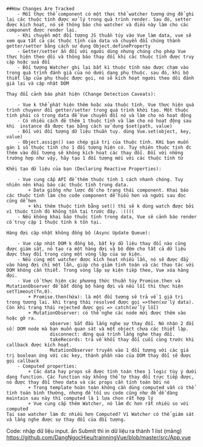	##How Changes Are Tracked
		- Mỗi thực thể component có một thực thể watcher tương ứng để ghi lại các thuộc tính được xử lý trong quá trình render. Sau đó, setter được kích hoạt, nó sẽ thông báo cho watcher và điều này làm cho các component được render lại.
		- Khi chuyển một đối tượng JS thuần túy vào Vue làm data, vue sẽ xem qua tất cả các thuộc tính của data và chuyển đổi chúng thành getter/setter bằng cách sử dụng Object.defineProperty
		- Getter/setter ẩn đối với người dùng nhưng chúng cho phép Vue thực hiện theo dõi và thông báo thay đổi khi các thuộc tính được truy cập hoặc sửa đổi
		- Đối tượng Watcher ghi lại bất kì thuộc tính nào được chạm vào trong quá trình đánh giá của nó dưới dạng phụ thuộc. sau đó, khi bộ thiết lập của phụ thuộc được gọi, nó sẽ kích hoạt người theo dõi đánh giá lại và cập nhật DOM
	
	Thay đổi cảnh báo phát hiện (Change Detection Caveats):

		- Vue k thể phát hiện thêm hoặc xóa thuộc tính. Vue thực hiện quá trình chuyenr đổi getter/setter trong quá trình khởi tạo. Một thuộc tính phải có trong data để Vue chuyển đổi nó và làm cho nó hoạt động
		- Có nhiều cách đẻ thêm 1 thuộc tính và làm cho nó hoạt động sau khi  instance đã được tạo bằng cách sử dụng $set(path, value)
		- Đối với đối tượng dữ liệu thuần tuy. dùng Vue.set(object, key, value) 
		- Object.assign() sao chép giá trị của thuộc tính. KHi bạn muốn gán 1 số thuộc tính cho 1 đối tượng hiện có. Tuy nhiên thuộc tính đc thêm vào đối tượng sẽ không kích hoạt các thay đổi. Đối với những trường hợp như vậy, hãy tạo 1 đối tượng mới với các thuộc tính từ
	
	Khởi tạo dữ liệu của bạn (Declaring Reactive Properties):

		- Vue cung cấp API để thêm thuộc tính 1 cách nhanh chóng. Tuy nhiên nên khai báo các thuộc tính trong data. 
			+ Data giống như lược đồ cho trạng thái component. Khai báo các thuộc tính làm cho code component dễ hiểu hơn và người sau đọc cũng dễ hơn
			+ khi thêm thuộc tính bằng set() thì sẽ k dùng watch được bởi vì thuộc tính đó không tồn tại trước đây. :((((
		- Nếu không khai báo thuộc tính trong data, Vue sẽ cảnh báo render cố truy cập 1 thuộc tính k tồn tại.

	Hàng đợi cập nhật không đồng bộ (Async Update Queue):

		- Vue cập nhật DOM k đồng bộ, bất kỳ dữ liệu thay đổi nào cũng được giám sát, nó tạo ra một hàng đợi và bộ đệm cho tất cả dữ liệu được thay đổi trong cùng một vòng lặp của sự kiện.
		- Nếu cùng một watcher được kích hoạt nhiều lần, nó sẽ được đẩy vào hàng đợi chỉ một lần, giúp cho giảm tính toán và các thao tác với DOM không cần thiết. Trong vòng lặp sự kiện tiếp theo, Vue xóa hàng đợi.
		- Vue cố thực hiện các phương thức thuần túy Promise.then và MutationObserver để bất đồng bộ hàng đợi và nếu lỗi thì thực hiện setTimeout(fn,0).
			+ Promise.then(hứa): là một đối tượng sẽ trả về 1 giá trị trong tương lai. khi trạng thái resolved được gọi =>then(xử lý data). Còn khi trạng thái rejected được gọi => catch(xử lý lỗi)
			+ MutationObserver: có thể nghe các node mới được thêm vào hoặc gỡ ra.
			 		observe: bắt đầu lắng nghe sự thay đổi. Nó nhận 2 đối số: DOM node mà bạn muốn quan sát và một object chưa các thiết lập.
					disconnect: dừng quá trình lắng nghe thay đổi.
					takeRecords: trả về khối thay đổi cuối cùng trước khi callback được kích hoạt.
					MutationObserver truyền vào 1 đối tượng với các giá trị boolean ứng với các key, thành phần nào của DOM thay đổi sẽ được gọi callback
		- Computed properties:
			+ Các data hay props sẽ được tính toán theo 1 logic tùy ý dưới dạng function. Các function này không thể tự thay đổi trực tiếp được, nó được thay đổi theo data và các props cần tính toán bởi nó
			+ Trong template hoàn toàn không cần dùng computed vẫn có thể tính toán bình thường, nhưng để tối ưu code cũng như để dễ dàng maintain sau này thì computed là 1 lựa chọn rất hợp lý
			+ Vue cung cấp thêm Watcher, nó làm đc hơn rất nhiều so với computed
	Tại sao watcher làm đc nhiều hơn Computed? Vì Watcher có thể giám sát và lắng nghe được sự thay đổi của đối tượng.
  
  Code: nhập dữ liệu input. ấn Submit thì in dữ liệu ra thành 1 list (mảng)
  https://github.com/DangNgocHieu/trainningVue/blob/master/src/App.vue

